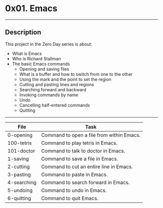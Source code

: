 # 0x01. Emacs
---
## Description

This project in the Zero Day series is about:

* What is Emacs
* Who is Richard Stallman
* The basic Emacs commands
	* Opening and saving files
	* What is a buffer and how to switch from one to the other
	* Using the mark and the point to set the region
	* Cutting and pasting lines and regions
	* Searching forward and backward
	* Invoking commands by name
	* Undo
	* Cancelling half-entered commands
	* Quitting
---
File|Task
---|---
0-opening | Command to open a file from within Emacs.
100-tetris | Command to play tetris in Emacs.
101-doctor | Command to talk to doctor in Emacs.
1-saving | Command to save a file in Emacs.
2-cutting | Command to cut an entire line in Emacs.
3-pasting | Command to paste in Emacs.
4-searching | Command to search forward in Emacs.
5-undoing | Command to undo in Emacs.
6-quitting | Command to quit Emacs.
